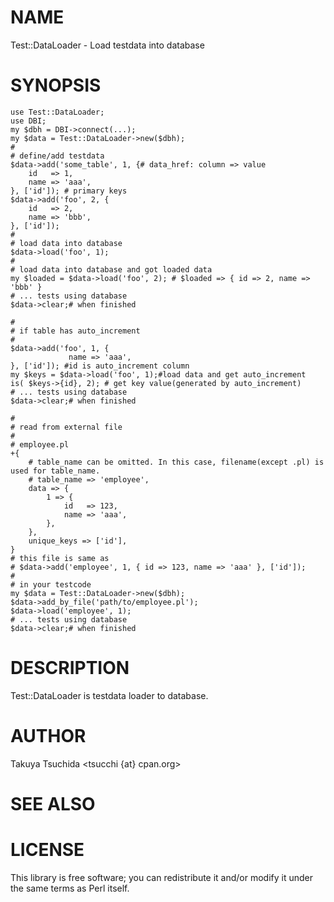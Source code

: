 # NAME

Test::DataLoader - Load testdata into database

# SYNOPSIS

    use Test::DataLoader;
    use DBI;
    my $dbh = DBI->connect(...);
    my $data = Test::DataLoader->new($dbh);
    #
    # define/add testdata
    $data->add('some_table', 1, {# data_href: column => value
        id   => 1, 
        name => 'aaa',
    }, ['id']); # primary keys
    $data->add('foo', 2, {
        id   => 2,
        name => 'bbb',
    }, ['id']);
    #
    # load data into database
    $data->load('foo', 1); 
    #
    # load data into database and got loaded data
    my $loaded = $data->load('foo', 2); # $loaded => { id => 2, name => 'bbb' }
    # ... tests using database
    $data->clear;# when finished

    #
    # if table has auto_increment
    #
    $data->add('foo', 1, {
                 name => 'aaa',
    }, ['id']); #id is auto_increment column
    my $keys = $data->load('foo', 1);#load data and get auto_increment
    is( $keys->{id}, 2); # get key value(generated by auto_increment)
    # ... tests using database
    $data->clear;# when finished

    #
    # read from external file
    #
    # employee.pl
    +{
        # table_name can be omitted. In this case, filename(except .pl) is used for table_name.
        # table_name => 'employee',
        data => {
            1 => {
                id   => 123,
                name => 'aaa',
            },
        },
        unique_keys => ['id'],
    }
    # this file is same as 
    # $data->add('employee', 1, { id => 123, name => 'aaa' }, ['id']);
    #
    # in your testcode
    my $data = Test::DataLoader->new($dbh);
    $data->add_by_file('path/to/employee.pl');
    $data->load('employee', 1);
    # ... tests using database
    $data->clear;# when finished

# DESCRIPTION

Test::DataLoader is testdata loader to database.

# AUTHOR

Takuya Tsuchida <tsucchi {at} cpan.org>

# SEE ALSO

# LICENSE

This library is free software; you can redistribute it and/or modify
it under the same terms as Perl itself.
